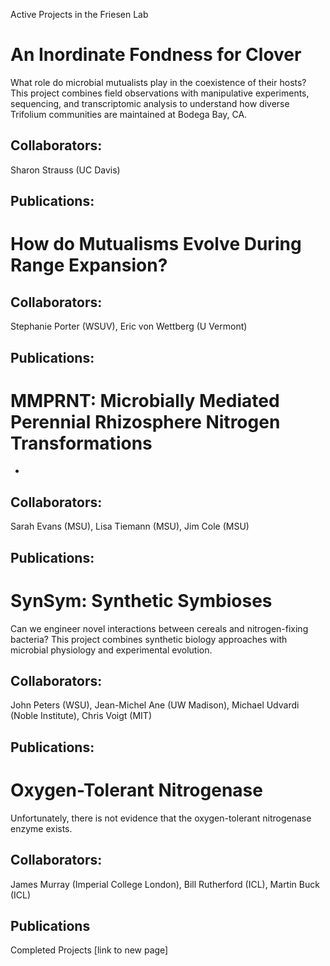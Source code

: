Active Projects in the Friesen Lab


# An Inordinate Fondness for Clover

What role do microbial mutualists play in the coexistence of their hosts? This project combines field observations with manipulative experiments, sequencing, and transcriptomic analysis to understand how diverse Trifolium communities are maintained at Bodega Bay, CA.

## Collaborators:
Sharon Strauss (UC Davis)

## Publications:



# How do Mutualisms Evolve During Range Expansion?

## Collaborators:
Stephanie Porter (WSUV), Eric von Wettberg (U Vermont)

## Publications:


# MMPRNT: Microbially Mediated Perennial Rhizosphere Nitrogen Transformations

-
## Collaborators:
Sarah Evans (MSU), Lisa Tiemann (MSU), Jim Cole (MSU)

## Publications:

# SynSym: Synthetic Symbioses

Can we engineer novel interactions between cereals and nitrogen-fixing bacteria? This project combines synthetic biology approaches with microbial physiology and experimental evolution.

## Collaborators:
John Peters (WSU), Jean-Michel Ane (UW Madison), Michael Udvardi (Noble Institute), Chris Voigt (MIT)

## Publications:

# Oxygen-Tolerant Nitrogenase

Unfortunately, there is not evidence that the oxygen-tolerant nitrogenase enzyme exists.

## Collaborators:
James Murray (Imperial College London), Bill Rutherford (ICL), Martin Buck (ICL)

## Publications

Completed Projects [link to new page]
